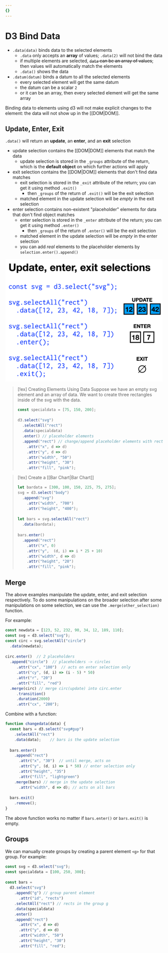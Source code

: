 ```yaml
---
{}
---
```



# D3 Bind Data

- `.data(data)` binds data to the selected elements
    - `.data` only accepts an **array** of values; `.data(2)` will not bind the data
    - if multiple elements are selected, ~~`data` can be an array of values~~; then values will automatically match the elements
    - `.data()` shows the data
- `.datum(datum)` binds a datum to all the selected elements
    - every selected element will get the same datum
    - the datum can be a scalar `2`
    - or it can be an array, then every selected element will get the same array

Binding data to elements using d3 will not make explicit changes to the element: the data will not show up in the [[DOM\|DOM]].

## Update, Enter, Exit

`.data()` will return an **update**, an **enter**, and an **exit** selection

- update selection contains the [[DOM\|DOM]] elements that match the data
    - update selection is stored in the `_groups` attribute of the return, which is the **default object** on which further actions will apply
- exit selection contains the [[DOM\|DOM]] elements that don't find data matches
    - exit selection is stored in the `_exit` attribute of the return; you can get it using method `.exit()`
        - then `_groups` of the return of `.exit()` will be the exit selection
    - matched element in the update selection will be *empty* in the exit selection
- enter selection contains non-existent "placeholder" elements for data that don't find object matches
    - enter selection is stored in the `_enter` attribute of the return; you can get it using method `.enter()`
        - then `_groups` of the return of `.enter()` will be the exit selection
    - matched element in the update selection will be *empty* in the enter selection
    - you can add *real* elements to the placeholder elements by `selection.enter().append()`

![|500](https://raw.githubusercontent.com/zcysxy/Figurebed/master/img/20221122164308.png)

> [!ex] Creating Elements Using Data
> Suppose we have an empty svg element and an array of data. We want to create three rectangles inside of the svg with the data.
>
> ```js
> const specialdata = [75, 150, 200];
> 
> d3.select("svg")
>   .selectAll("rect")
>   .data(specialdata)
>   .enter() // placeholder elements
>   .append("rect") // change/append placeholder elements with rectangles
>     .attr("x", d => d)
>     .attr("y", d => d)
>     .attr("width", "50")
>     .attr("height", "30")
>     .attr("fill", "pink");
> ```
>

> [!ex] Create a [[Bar Chart\|Bar Chart]]
>
> ```js
> let bardata = [300, 100, 150, 225, 75, 275];
> svg = d3.select("body")
>   .append("svg")
>     .attr("width", "700")
>     .attr("height", "400");
>     
> let bars = svg.selectAll("rect")
>   .data(bardata);
> 
> bars.enter()
>   .append("rect")
>     .attr("x", 0)
>     .attr("y",  (d, i) => i * 25 + 10)
>     .attr("width", d => d)
>     .attr("height", "20")
>     .attr("fill", "pink");
> ```
>

## Merge

The above examples manipulate the update, enter,  and exit selection respectively.
To do some manipulations on the broader selection after some manipulations on some selection, we can use the `.merge(other_selection)` function.

For example:

```js
const newdata = [123, 52, 232, 90, 34, 12, 189, 110];
const svg = d3.select("svg");
const circ = svg.selectAll("circle")
  .data(newdata);
  
circ.enter()  // 2 placeholders
  .append("circle")  // placeholders -> circles
     .attr("cx", "100")  // acts on enter selection only
     .attr("cy", (d, i) => (i - 5) * 50)
     .attr("r", "20")
     .attr("fill", "red")
  .merge(circ) // merge circ(update) into circ.enter
     .transition()
     .duration(2000)
     .attr("cx", "200");
```

Combine with a function:

```js
function changedata(data) {
  const bars = d3.select("svg#gup") 
    .selectAll("rect")
    .data(data);    // bars is the update selection
    
  bars.enter()
    .append("rect")
      .attr("x", "30")  // until merge, acts on
      .attr("y", (d, i) => i * 50) // enter selection only
      .attr("height", "35")  
      .attr("fill", "lightgreen")
    .merge(bars) // merge in the update selection
      .attr("width", d => d); // acts on all bars
      
  bars.exit()
    .remove();
}
```

The above function works no matter if `bars.enter()` or `bars.exit()` is empty.

## Groups

We can manually create groups by creating a parent element `<g>` for that group. For example:

```js
const svg = d3.select("svg");
const specialdata = [100, 250, 300];

const bars = 
  d3.select("svg")
    .append("g") // group parent element
      .attr("id", "rects")
    .selectAll("rect") // rects in the group g
    .data(specialdata)
    .enter()
    .append("rect")
      .attr("x", d => d)
      .attr("y", d => d)
      .attr("width", "50")
      .attr("height", "30")
      .attr("fill", "red");
```
